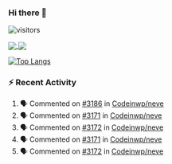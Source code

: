 ### Hi there 👋

![visitors](https://visitor-badge.glitch.me/badge?page_id=preda-bogdan.preda-bogdan&left_color=gray&right_color=blue)

<a href="https://github.com/preda-bogdan">
  <img align="center" src="https://github-readme-streak-stats.herokuapp.com/?user=preda-bogdan&theme=buefy-dark&hide_border=true&dates=ee9b00&date_format=d&nbsp;M[&nbsp;Y]" />
</a>
<a href="https://github.com/preda-bogdan">
  <img align="center" src="https://github-readme-stats.vercel.app/api?username=preda-bogdan&show_icons=true&theme=tokyonight&hide_border=true&count_private=true" />
</a>

[![Top Langs](https://github-readme-stats.vercel.app/api/top-langs/?username=preda-bogdan&theme=tokyonight&hide_border=true&count_private=true&custom_title=Recent%20language%20usage)](https://github.com/preda-bogdan/github-readme-stats)

### :zap: Recent Activity
<!--START_SECTION:activity-->
1. 🗣 Commented on [#3186](https://github.com/Codeinwp/neve/issues/3186) in [Codeinwp/neve](https://github.com/Codeinwp/neve)
2. 🗣 Commented on [#3171](https://github.com/Codeinwp/neve/issues/3171) in [Codeinwp/neve](https://github.com/Codeinwp/neve)
3. 🗣 Commented on [#3172](https://github.com/Codeinwp/neve/issues/3172) in [Codeinwp/neve](https://github.com/Codeinwp/neve)
4. 🗣 Commented on [#3171](https://github.com/Codeinwp/neve/issues/3171) in [Codeinwp/neve](https://github.com/Codeinwp/neve)
5. 🗣 Commented on [#3172](https://github.com/Codeinwp/neve/issues/3172) in [Codeinwp/neve](https://github.com/Codeinwp/neve)
<!--END_SECTION:activity-->

<!--
**preda-bogdan/preda-bogdan** is a ✨ _special_ ✨ repository because its `README.md` (this file) appears on your GitHub profile.

Here are some ideas to get you started:

- 🔭 I’m currently working on ...
- 🌱 I’m currently learning ...
- 👯 I’m looking to collaborate on ...
- 🤔 I’m looking for help with ...
- 💬 Ask me about ...
- 📫 How to reach me: ...
- 😄 Pronouns: ...
- ⚡ Fun fact: ...
-->
